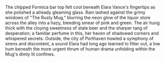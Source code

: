 The chipped Formica bar top felt cool beneath Elara Vance's fingertips as she polished a already gleaming glass.  Rain lashed against the grimy windows of "The Rusty Mug," blurring the neon glow of the liquor store across the alley into a hazy, bleeding smear of pink and green. The air hung thick with the cloying sweetness of stale beer and the sharper tang of desperation; a familiar perfume in this, her haven of shadowed corners and whispered secrets.  Outside, the city of Porthaven howled a symphony of sirens and discontent, a sound Elara had long ago learned to filter out, a low hum beneath the more urgent thrum of human drama unfolding within the Mug's dimly lit confines.
